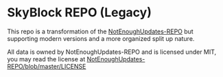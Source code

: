 # SkyBlock REPO (Legacy)

This repo is a transformation of the <a href="https://github.com/NotEnoughUpdates/NotEnoughUpdates-REPO">NotEnoughUpdates-REPO</a> but supporting modern versions and a more organized split up nature.

All data is owned by NotEnoughUpdates-REPO and is licensed under MIT, you may read the license at [NotEnoughUpdates-REPO/blob/master/LICENSE](https://github.com/NotEnoughUpdates/NotEnoughUpdates-REPO/blob/master/LICENSE)

